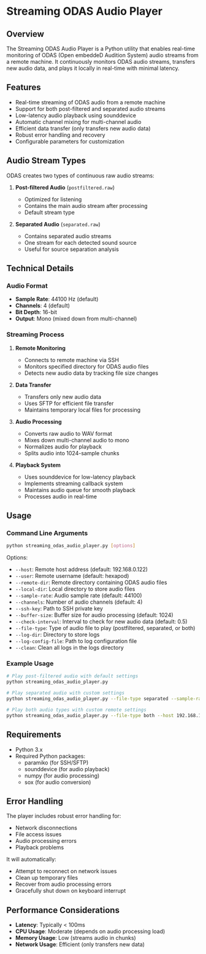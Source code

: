 # Streaming ODAS Audio Player

## Overview

The Streaming ODAS Audio Player is a Python utility that enables real-time monitoring of ODAS (Open embeddeD Audition System) audio streams from a remote machine. It continuously monitors ODAS audio streams, transfers new audio data, and plays it locally in real-time with minimal latency.

## Features

- Real-time streaming of ODAS audio from a remote machine
- Support for both post-filtered and separated audio streams
- Low-latency audio playback using sounddevice
- Automatic channel mixing for multi-channel audio
- Efficient data transfer (only transfers new audio data)
- Robust error handling and recovery
- Configurable parameters for customization

## Audio Stream Types

ODAS creates two types of continuous raw audio streams:

1. **Post-filtered Audio** (`postfiltered.raw`)
   - Optimized for listening
   - Contains the main audio stream after processing
   - Default stream type

2. **Separated Audio** (`separated.raw`)
   - Contains separated audio streams
   - One stream for each detected sound source
   - Useful for source separation analysis

## Technical Details

### Audio Format

- **Sample Rate**: 44100 Hz (default)
- **Channels**: 4 (default)
- **Bit Depth**: 16-bit
- **Output**: Mono (mixed down from multi-channel)

### Streaming Process

1. **Remote Monitoring**
   - Connects to remote machine via SSH
   - Monitors specified directory for ODAS audio files
   - Detects new audio data by tracking file size changes

2. **Data Transfer**
   - Transfers only new audio data
   - Uses SFTP for efficient file transfer
   - Maintains temporary local files for processing

3. **Audio Processing**
   - Converts raw audio to WAV format
   - Mixes down multi-channel audio to mono
   - Normalizes audio for playback
   - Splits audio into 1024-sample chunks

4. **Playback System**
   - Uses sounddevice for low-latency playback
   - Implements streaming callback system
   - Maintains audio queue for smooth playback
   - Processes audio in real-time

## Usage

### Command Line Arguments

```bash
python streaming_odas_audio_player.py [options]
```

Options:
- `--host`: Remote host address (default: 192.168.0.122)
- `--user`: Remote username (default: hexapod)
- `--remote-dir`: Remote directory containing ODAS audio files
- `--local-dir`: Local directory to store audio files
- `--sample-rate`: Audio sample rate (default: 44100)
- `--channels`: Number of audio channels (default: 4)
- `--ssh-key`: Path to SSH private key
- `--buffer-size`: Buffer size for audio processing (default: 1024)
- `--check-interval`: Interval to check for new audio data (default: 0.5)
- `--file-type`: Type of audio file to play (postfiltered, separated, or both)
- `--log-dir`: Directory to store logs
- `--log-config-file`: Path to log configuration file
- `--clean`: Clean all logs in the logs directory

### Example Usage

```bash
# Play post-filtered audio with default settings
python streaming_odas_audio_player.py

# Play separated audio with custom settings
python streaming_odas_audio_player.py --file-type separated --sample-rate 48000 --channels 8

# Play both audio types with custom remote settings
python streaming_odas_audio_player.py --file-type both --host 192.168.1.100 --user custom_user
```

## Requirements

- Python 3.x
- Required Python packages:
  - paramiko (for SSH/SFTP)
  - sounddevice (for audio playback)
  - numpy (for audio processing)
  - sox (for audio conversion)

## Error Handling

The player includes robust error handling for:
- Network disconnections
- File access issues
- Audio processing errors
- Playback problems

It will automatically:
- Attempt to reconnect on network issues
- Clean up temporary files
- Recover from audio processing errors
- Gracefully shut down on keyboard interrupt

## Performance Considerations

- **Latency**: Typically < 100ms
- **CPU Usage**: Moderate (depends on audio processing load)
- **Memory Usage**: Low (streams audio in chunks)
- **Network Usage**: Efficient (only transfers new data)